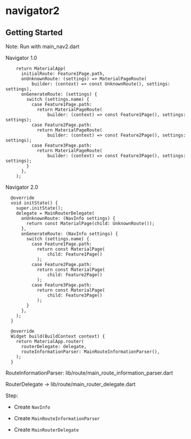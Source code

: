 # navigator2

## Getting Started

Note: Run with main_nav2.dart 

Navigator 1.0
```
    return MaterialApp(
      initialRoute: Feature1Page.path,
      onUnknownRoute: (settings) => MaterialPageRoute(
          builder: (context) => const UnknownRoute(), settings: settings),
      onGenerateRoute: (settings) {
        switch (settings.name) {
          case Feature1Page.path:
            return MaterialPageRoute(
                builder: (context) => const Feature1Page(), settings: settings);
          case Feature2Page.path:
            return MaterialPageRoute(
                builder: (context) => const Feature2Page(), settings: settings);
          case Feature3Page.path:
            return MaterialPageRoute(
                builder: (context) => const Feature3Page(), settings: settings);
        }
      },
    );
```
Navigator 2.0

```
  @override
  void initState() {
    super.initState();
    delegate = MainRouterDelegate(
      onUnknownRoute: (NavInfo settings) {
        return const MaterialPage(child: UnknownRoute());
      },
      onGenerateRoute: (NavInfo settings) {
        switch (settings.name) {
          case Feature1Page.path:
            return const MaterialPage(
                child: Feature1Page()
            );
          case Feature2Page.path:
            return const MaterialPage(
                child: Feature2Page()
            );
          case Feature3Page.path:
            return const MaterialPage(
                child: Feature3Page()
            );
        }
      },
    );
  }

  @override
  Widget build(BuildContext context) {
    return MaterialApp.router(
      routerDelegate: delegate,
      routeInformationParser: MainRouteInformationParser(),
    );
  }
```

RouteInformationParser: lib/route/main_route_information_parser.dart

RouterDelegate -> lib/route/main_router_delegate.dart

Step:

- Create `NavInfo`

- Create `MainRouteInformationParser`

- Create `MainRouterDelegate` 
   




